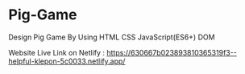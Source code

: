 # Pig-Game

Design Pig Game By Using HTML CSS JavaScript(ES6+) DOM

Website Live Link on Netlify : https://630667b023893810365319f3--helpful-klepon-5c0033.netlify.app/
